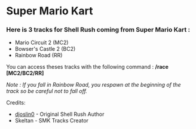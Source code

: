 # Super Mario Kart
### Here is 3 tracks for Shell Rush coming from Super Mario Kart :

- Mario Circuit 2 (MC2)
- Bowser's Castle 2 (BC2)
- Rainbow Road (RR)

You can access theses tracks with the following command : **/race [MC2/BC2/RR]**

*Note : If you fall in Rainbow Road, you respawn at the beginning of the track so be careful not to fall off.*

Credits:

- [djoslin0](https://github.com/djoslin0) - Original Shell Rush Author
- Skeltan - SMK Tracks Creator
